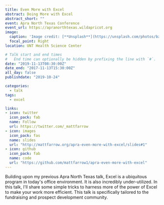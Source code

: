 ```yaml
---
title: Even More with Excel
abstract: Doing More with Excel
abstract_short: ""
event: Apra North Texas Conference
event_url: https://apranorthtexas.wildapricot.org
image:
  caption: 'Image credit: [**Unsplash**](https://unsplash.com/photos/bzdhc5b3Bxs)'
  focal_point: Right
location: UNT Health Science Center

# Talk start and end times
#   End time can optionally be hidden by prefixing the line with `#`.
date: "2019-11-13T08:30:00Z"
date_end: "2017-11-13T15:30:00Z"
all_day: false
publishdate: "2019-10-24"

categories:
  - talk
tags:
  - excel

links:
- icon: twitter
  icon_pack: fab
  name: Follow
  url: https://twitter.com/_mattfarrow
- icon: images
  icon_pack: fas
  name: slides
  url: "http://mattfarrow.org/apra-even-more-with-excel/slides#1"
- icon: github
  icon_pack: fab
  name: code
  url: "https://github.com/mattfarrow1/apra-even-more-with-excel"
---
```


Building upon my previous Apra North Texas talk, Excel is a ubiquitous program in today's office environment. It is also incredibly under-utilized. In this talk, I'll share some simple tricks to harness more of the power of Excel to make your work more efficient. This talk is specifically tailored to the fundraising and prospect development community.